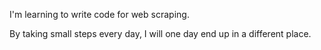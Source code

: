 I'm learning to write code for web scraping.

By taking small steps every day, I will one day end up in a different place.
